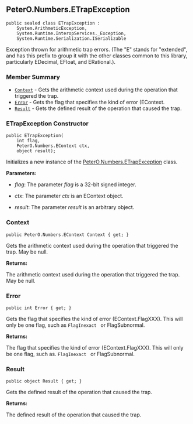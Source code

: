 ## PeterO.Numbers.ETrapException

    public sealed class ETrapException :
        System.ArithmeticException,
        System.Runtime.InteropServices._Exception,
        System.Runtime.Serialization.ISerializable

Exception thrown for arithmetic trap errors. (The "E" stands for "extended", and has this prefix to group it with the other classes common to this library, particularly EDecimal, EFloat, and ERational.).

### Member Summary
* <code>[Context](#Context)</code> - Gets the arithmetic context used during the operation that triggered the trap.
* <code>[Error](#Error)</code> - Gets the flag that specifies the kind of error (EContext.
* <code>[Result](#Result)</code> - Gets the defined result of the operation that caused the trap.

<a id="Void_ctor_Int32_EContext_Object"></a>
### ETrapException Constructor

    public ETrapException(
        int flag,
        PeterO.Numbers.EContext ctx,
        object result);

Initializes a new instance of the [PeterO.Numbers.ETrapException](PeterO.Numbers.ETrapException.md) class.

<b>Parameters:</b>

 * <i>flag</i>: The parameter <i>flag</i>
is a 32-bit signed integer.

 * <i>ctx</i>: The parameter <i>ctx</i>
is an EContext object.

 * <i>result</i>: The parameter <i>result</i>
is an arbitrary object.

<a id="Context"></a>
### Context

    public PeterO.Numbers.EContext Context { get; }

Gets the arithmetic context used during the operation that triggered the trap. May be null.

<b>Returns:</b>

The arithmetic context used during the operation that triggered the trap. May be null.

<a id="Error"></a>
### Error

    public int Error { get; }

Gets the flag that specifies the kind of error (EContext.FlagXXX). This will only be one flag, such as `FlagInexact
      ` or FlagSubnormal.

<b>Returns:</b>

The flag that specifies the kind of error (EContext.FlagXXX). This will only be one flag, such as. `FlagInexact
      ` or FlagSubnormal.

<a id="Result"></a>
### Result

    public object Result { get; }

Gets the defined result of the operation that caused the trap.

<b>Returns:</b>

The defined result of the operation that caused the trap.
